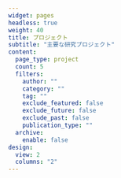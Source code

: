 ```yaml
---
widget: pages
headless: true
weight: 40
title: プロジェクト
subtitle: "主要な研究プロジェクト"
content:
  page_type: project
  count: 5
  filters:
    author: ""
    category: ""
    tag: ""
    exclude_featured: false
    exclude_future: false
    exclude_past: false
    publication_type: ""
  archive:
    enable: false
design:
  view: 2
  columns: "2"
---
```


<div id="projects"></div>
